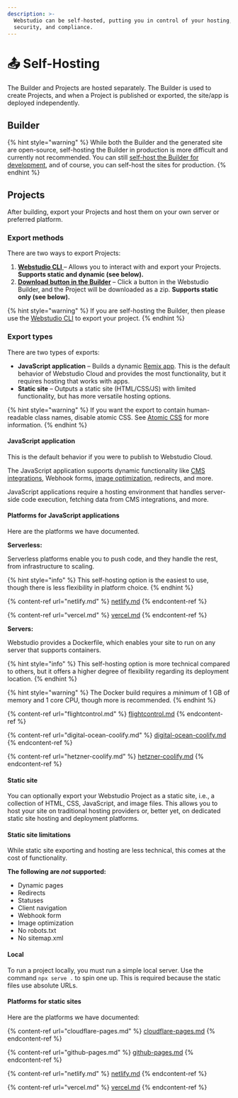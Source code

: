 ```yaml
---
description: >-
  Webstudio can be self-hosted, putting you in control of your hosting, pricing,
  security, and compliance.
---
```


# 📤 Self-Hosting

The Builder and Projects are hosted separately. The Builder is used to create Projects, and when a Project is published or exported, the site/app is deployed independently.

## Builder

{% hint style="warning" %}
While both the Builder and the generated site are open-source, self-hosting the Builder in production is more difficult and currently not recommended. You can still [self-host the Builder for development](../../contributing/contributing-for-developers.md#running-the-webstudio-project-using-github-codespaces), and of course, you can self-host the sites for production.
{% endhint %}

## Projects

After building, export your Projects and host them on your own server or preferred platform.

### Export methods

There are two ways to export Projects:

1. [**Webstudio CLI** ](cli.md)– Allows you to interact with and export your Projects. **Supports static and dynamic (see below).**
2. [**Download button in the Builder**](download.md) – Click a button in the Webstudio Builder, and the Project will be downloaded as a zip. **Supports static only (see below).**

{% hint style="warning" %}
If you are self-hosting the Builder, then please use the [Webstudio CLI](cli.md) to export your project.
{% endhint %}

### Export types

There are two types of exports:

* **JavaScript application** – Builds a dynamic [Remix app](https://remix.run/). This is the default behavior of Webstudio Cloud and provides the most functionality, but it requires hosting that works with apps.
* **Static site** – Outputs a static site (HTML/CSS/JS) with limited functionality, but has more versatile hosting options.

{% hint style="warning" %}
If you want the export to contain human-readable class names, disable atomic CSS. See [Atomic CSS](../foundations/project-settings.md#atomic-css) for more information.
{% endhint %}

#### **JavaScript application**

This is the default behavior if you were to publish to Webstudio Cloud.

The JavaScript application supports dynamic functionality like [CMS integrations](../foundations/cms.md), Webhook forms, [image optimization](../core-components/image.md#optimize), redirects, and more.

JavaScript applications require a hosting environment that handles server-side code execution, fetching data from CMS integrations, and more.

#### Platforms for JavaScript applications

Here are the platforms we have documented.

**Serverless:**

Serverless platforms enable you to push code, and they handle the rest, from infrastructure to scaling.

{% hint style="info" %}
This self-hosting option is the easiest to use, though there is less flexibility in platform choice.
{% endhint %}

{% content-ref url="netlify.md" %}
[netlify.md](netlify.md)
{% endcontent-ref %}

{% content-ref url="vercel.md" %}
[vercel.md](vercel.md)
{% endcontent-ref %}

**Servers:**

Webstudio provides a Dockerfile, which enables your site to run on any server that supports containers.

{% hint style="info" %}
This self-hosting option is more technical compared to others, but it offers a higher degree of flexibility regarding its deployment location.
{% endhint %}

{% hint style="warning" %}
The Docker build requires a _minimum_ of 1 GB of memory and 1 core CPU, though more is recommended.
{% endhint %}

{% content-ref url="flightcontrol.md" %}
[flightcontrol.md](flightcontrol.md)
{% endcontent-ref %}

{% content-ref url="digital-ocean-coolify.md" %}
[digital-ocean-coolify.md](digital-ocean-coolify.md)
{% endcontent-ref %}

{% content-ref url="hetzner-coolify.md" %}
[hetzner-coolify.md](hetzner-coolify.md)
{% endcontent-ref %}

#### **Static site**

You can optionally export your Webstudio Project as a static site, i.e., a collection of HTML, CSS, JavaScript, and image files. This allows you to host your site on traditional hosting providers or, better yet, on dedicated static site hosting and deployment platforms.

#### Static site limitations

While static site exporting and hosting are less technical, this comes at the cost of functionality.

**The following are&#x20;**_**not**_**&#x20;supported:**

* Dynamic pages
* Redirects
* Statuses
* Client navigation
* Webhook form
* Image optimization
* No robots.txt
* No sitemap.xml

#### Local

To run a project locally, you must run a simple local server. Use the command `npx serve .` to spin one up. This is required because the static files use absolute URLs.

#### Platforms for static sites

Here are the platforms we have documented:

{% content-ref url="cloudflare-pages.md" %}
[cloudflare-pages.md](cloudflare-pages.md)
{% endcontent-ref %}

{% content-ref url="github-pages.md" %}
[github-pages.md](github-pages.md)
{% endcontent-ref %}

{% content-ref url="netlify.md" %}
[netlify.md](netlify.md)
{% endcontent-ref %}

{% content-ref url="vercel.md" %}
[vercel.md](vercel.md)
{% endcontent-ref %}
